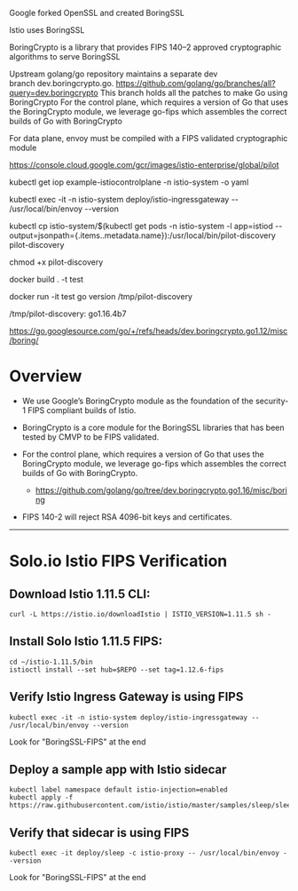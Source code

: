 Google forked OpenSSL and created BoringSSL

Istio uses BoringSSL

BoringCrypto is a library that provides FIPS 140–2 approved cryptographic algorithms to serve BoringSSL

Upstream golang/go repository maintains a separate dev branch dev.boringcrypto.go<go-version>.
https://github.com/golang/go/branches/all?query=dev.boringcrypto
This branch holds all the patches to make Go using BoringCrypto For the control plane, which requires a version of Go that uses the BoringCrypto module, we leverage go-fips which assembles the correct builds of Go with BoringCrypto

For data plane, envoy must be compiled with a FIPS validated cryptographic module



https://console.cloud.google.com/gcr/images/istio-enterprise/global/pilot

kubectl get iop example-istiocontrolplane -n istio-system -o yaml

kubectl exec -it -n istio-system deploy/istio-ingressgateway -- /usr/local/bin/envoy --version

kubectl cp istio-system/$(kubectl get pods -n istio-system -l app=istiod --output=jsonpath={.items..metadata.name}):/usr/local/bin/pilot-discovery pilot-discovery

chmod +x pilot-discovery

docker build . -t test

docker run -it test go version /tmp/pilot-discovery

/tmp/pilot-discovery: go1.16.4b7

https://go.googlesource.com/go/+/refs/heads/dev.boringcrypto.go1.12/misc/boring/

# Overview
- We use Google’s BoringCrypto module as the foundation of the security-1 FIPS compliant builds of Istio.
- BoringCrypto is a core module for the BoringSSL libraries that has been tested by CMVP to be FIPS validated.

- For the control plane, which requires a version of Go that uses the BoringCrypto module, we leverage go-fips which assembles the correct builds of Go with BoringCrypto.
  - https://github.com/golang/go/tree/dev.boringcrypto.go1.16/misc/boring
- FIPS 140-2 will reject RSA 4096-bit keys and certificates.



----

# Solo.io Istio FIPS Verification

## Download Istio 1.11.5 CLI:
```
curl -L https://istio.io/downloadIstio | ISTIO_VERSION=1.11.5 sh -
```

## Install Solo Istio 1.11.5 FIPS:
```
cd ~/istio-1.11.5/bin
istioctl install --set hub=$REPO --set tag=1.12.6-fips
```

## Verify Istio Ingress Gateway is using FIPS
```
kubectl exec -it -n istio-system deploy/istio-ingressgateway -- /usr/local/bin/envoy --version
```
Look for "BoringSSL-FIPS" at the end

## Deploy a sample app with Istio sidecar
```
kubectl label namespace default istio-injection=enabled
kubectl apply -f https://raw.githubusercontent.com/istio/istio/master/samples/sleep/sleep.yaml
```

## Verify that sidecar is using FIPS
```
kubectl exec -it deploy/sleep -c istio-proxy -- /usr/local/bin/envoy --version
```
Look for "BoringSSL-FIPS" at the end
